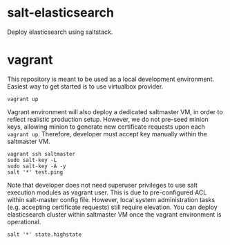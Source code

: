 # salt-elasticsearch
Deploy elasticsearch using saltstack.

# vagrant

This repository is meant to be used as a local development environment. Easiest way to get started is to use virtualbox provider.

```
vagrant up
```

Vagrant environment will also deploy a dedicated saltmaster VM, in order to reflect realistic production setup. However, we do not pre-seed minion keys, allowing minion to generate new certificate requests upon each `vagrant up`. Therefore, developer must accept key manually within the saltmaster VM.

```
vagrant ssh saltmaster
sudo salt-key -L
sudo salt-key -A -y
salt '*' test.ping
```

Note that developer does not need superuser privileges to use salt execution modules as vagrant user. This is due to pre-configured ACL within salt-master config file. However, local system administration tasks (e.g. accepting certificate requests) still require elevation. You can deploy elasticsearch cluster within saltmaster VM once the vagrant environment is operational.

```
salt '*' state.highstate
```
